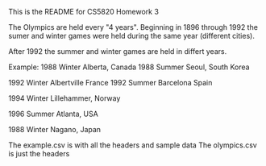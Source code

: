 This is the README for CS5820 Homework 3

The Olympics are held every "4 years". Beginning in 1896 through 1992 the sumer and winter games were held during the same year (different cities).

After 1992 the summer and winter games are held in differt years. 

Example: 
1988 Winter Alberta, Canada
1988 Summer Seoul, South Korea

1992 Winter Albertville France
1992 Summer Barcelona Spain

1994 Winter Lillehammer, Norway

1996 Summer Atlanta, USA

1988 Winter Nagano, Japan


The example.csv is with all the headers and sample data
The olympics.csv is just the headers
